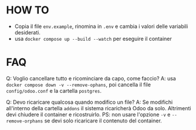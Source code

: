 # HOW TO

- Copia il file `env.example`, rinomina in `.env` e cambia i valori delle variabili desiderati.
- usa `docker compose up --build --watch` per eseguire il container


# FAQ

Q: Voglio cancellare tutto e ricominciare da capo, come faccio?
A: usa `docker compose down -v --remove-ophans`, poi cancella il file `config/odoo.conf` e la cartella `postgres`.

Q: Devo ricaricare qualcosa quando modifico un file?
A: Se modifichi all'interno della cartella `addons` il sistema ricaricherà Odoo da solo. Altrimenti devi chiudere il container e ricostruirlo.
PS: non usare l'opzione `-v` e `--remove-orphans` se devi solo ricaricare il contenuto del container.